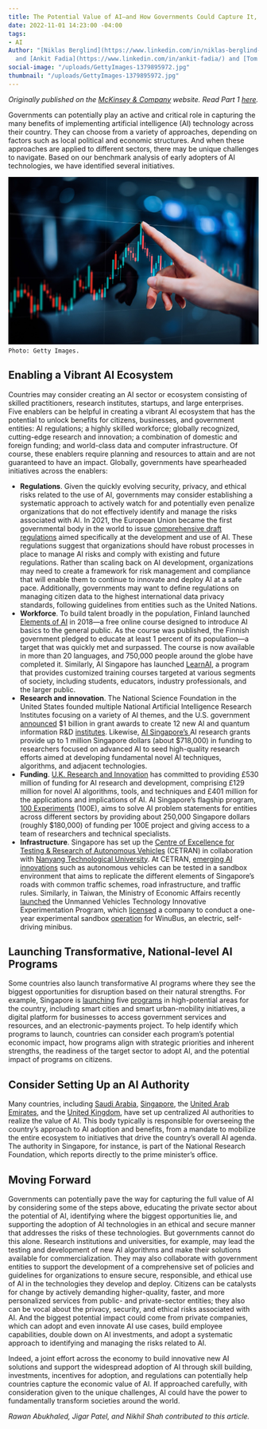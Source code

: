 ```yaml
---
title: The Potential Value of AI—and How Governments Could Capture It, Part 2
date: 2022-11-01 14:23:00 -04:00
tags:
- AI
Author: "[Niklas Berglind](https://www.linkedin.com/in/niklas-berglind-92571231/?originalSubdomain=se)
  and [Ankit Fadia](https://www.linkedin.com/in/ankit-fadia/) and [Tom Isherwood](https://www.mckinsey.com/our-people/tom-isherwood)"
social-image: "/uploads/GettyImages-1379895972.jpg"
thumbnail: "/uploads/GettyImages-1379895972.jpg"
---
```


*Originally published on the [McKinsey & Company](https://www.mckinsey.com/industries/public-and-social-sector/our-insights/the-potential-value-of-ai-and-how-governments-could-look-to-capture-it) website. Read Part 1 [here](https://dai-global-digital.com/the-potential-value-of-ai-and-how-governments-could-capture-it.html).*

<!--more-->

Governments can potentially play an active and critical role in capturing the many benefits of implementing artificial intelligence (AI) technology across their country. They can choose from a variety of approaches, depending on factors such as local political and economic structures. And when these approaches are applied to different sectors, there may be unique challenges to navigate. Based on our benchmark analysis of early adopters of AI technologies, we have identified several initiatives.

![GettyImages-1379895972-f79172.jpg](/uploads/GettyImages-1379895972-f79172.jpg)`Photo: Getty Images.`

## Enabling a Vibrant AI Ecosystem

Countries may consider creating an AI sector or ecosystem consisting of skilled practitioners, research institutes, startups, and large enterprises. Five enablers can be helpful in creating a vibrant AI ecosystem that has the potential to unlock benefits for citizens, businesses, and government entities: AI regulations; a highly skilled workforce; globally recognized, cutting-edge research and innovation; a combination of domestic and foreign funding; and world-class data and computer infrastructure. Of course, these enablers require planning and resources to attain and are not guaranteed to have an impact. Globally, governments have spearheaded initiatives across the enablers:

* **Regulations**. Given the quickly evolving security, privacy, and ethical risks related to the use of AI, governments may consider establishing a systematic approach to actively watch for and potentially even penalize organizations that do not effectively identify and manage the risks associated with AI. In 2021, the European Union became the first governmental body in the world to issue [comprehensive draft regulations](https://www.mckinsey.com/capabilities/quantumblack/our-insights/what-the-draft-european-union-ai-regulations-mean-for-business) aimed specifically at the development and use of AI. These regulations suggest that organizations should have robust processes in place to manage AI risks and comply with existing and future regulations. Rather than scaling back on AI development, organizations may need to create a framework for risk management and compliance that will enable them to continue to innovate and deploy AI at a safe pace. Additionally, governments may want to define regulations on managing citizen data to the highest international data privacy standards, following guidelines from entities such as the United Nations.
* **Workforce**. To build talent broadly in the population, Finland launched [Elements of AI](https://www.elementsofai.com/) in 2018—a free online course designed to introduce AI basics to the general public. As the course was published, the Finnish government pledged to educate at least 1 percent of its population—a target that was quickly met and surpassed. The course is now available in more than 20 languages, and 750,000 people around the globe have completed it. Similarly, AI Singapore has launched [LearnAI](https://learn.aisingapore.org/), a program that provides customized training courses targeted at various segments of society, including students, educators, industry professionals, and the larger public.
* **Research and innovation**. The National Science Foundation in the United States founded multiple National Artificial Intelligence Research Institutes focusing on a variety of AI themes, and the U.S. government [announced](https://trumpwhitehouse.archives.gov/articles/trump-administration-investing-1-billion-research-institutes-advance-industries-future/) $1 billion in grant awards to create 12 new AI and quantum information R&D [institutes](https://venturebeat.com/business/white-house-announces-creation-of-ai-and-quantum-research-institutes/). Likewise, [AI Singapore’s ](https://aisingapore.org/research/)AI research grants provide up to 1 million Singapore dollars (about $718,000) in funding to researchers focused on advanced AI to seed high-quality research efforts aimed at developing fundamental novel AI techniques, algorithms, and adjacent technologies.
* **Funding**. [U.K. Research and Innovation](https://www.ukri.org/wp-content/uploads/2021/02/UKRI-120221-TransformingOurWorldWithAI.pdf) has committed to providing £530 million of funding for AI research and development, comprising £129 million for novel AI algorithms, tools, and techniques and £401 million for the applications and implications of AI. AI Singapore’s flagship program, [100 Experiments](https://aisingapore.org/industryinnovation/100e/) (100E), aims to solve AI problem statements for entities across different sectors by providing about 250,000 Singapore dollars (roughly $180,000) of funding per 100E project and giving access to a team of researchers and technical specialists.
* **Infrastructure**. Singapore has set up the [Centre of Excellence for Testing & Research of Autonomous Vehicles](https://cetran.sg/organisation/) (CETRAN) in collaboration with [Nanyang Technological University](https://www.ntu.edu.sg/erian/research-capabilities/centre-of-excellence-for-testing-research-of-autonomous-vehicles-ntu). At CETRAN, [emerging AI innovations](https://techxplore.com/news/2019-12-mock-skyscrapers-simulated-singapore-self-driving.html) such as autonomous vehicles can be tested in a sandbox environment that aims to replicate the different elements of Singapore’s roads with common traffic schemes, road infrastructure, and traffic rules. Similarly, in Taiwan, the Ministry of Economic Affairs recently [launched](https://taiwantoday.tw/news.php?unit=6&post=181407#:~:text=Taiwan%27s%20first%20autonomous%20minibus%20begins%20operations%20in%20Changhua,-July%2016%2C%202020&text=Taiwan%27s%20first%20indigenously%20developed%20self,the%20country%27s%20smart%20transportation%20sector.) the Unmanned Vehicles Technology Innovative Experimentation Program, which [licensed](https://law.moj.gov.tw/ENG/LawClass/LawAll.aspx?pcode=J0030147) a company to conduct a one-year experimental sandbox [operation](https://www.intelligenttransport.com/transport-news/114324/winbus-taiwan/) for WinuBus, an electric, self-driving minibus.

## Launching Transformative, National-level AI Programs

Some countries also launch transformative AI programs where they see the biggest opportunities for disruption based on their natural strengths. For example, Singapore is [launching](https://www.smartnation.gov.sg/files/publications/national-ai-strategy.pdf) five [programs](https://www.smartnation.gov.sg/initiatives/strategic-national-projects) in high-potential areas for the country, including smart cities and smart urban-mobility initiatives, a digital platform for businesses to access government services and resources, and an electronic-payments project. To help identify which programs to launch, countries can consider each program’s potential economic impact, how programs align with strategic priorities and inherent strengths, the readiness of the target sector to adopt AI, and the potential impact of programs on citizens.

## Consider Setting Up an AI Authority

Many countries, including [Saudi Arabia](https://sdaia.gov.sa/?Lang=en&page=SectionKnowledgePublications), [Singapore](https://aisingapore.org/), the [United Arab Emirates](https://ai.gov.ae/ai_council/), and the [United Kingdom](https://www.gov.uk/government/organisations/office-for-artificial-intelligence), have set up centralized AI authorities to realize the value of AI. This body typically is responsible for overseeing the country’s approach to AI adoption and benefits, from a mandate to mobilize the entire ecosystem to initiatives that drive the country’s overall AI agenda. The authority in Singapore, for instance, is part of the National Research Foundation, which reports directly to the prime minister’s office. 

## Moving Forward

Governments can potentially pave the way for capturing the full value of AI by considering some of the steps above, educating the private sector about the potential of AI, identifying where the biggest opportunities lie, and supporting the adoption of AI technologies in an ethical and secure manner that addresses the risks of these technologies. But governments cannot do this alone. Research institutions and universities, for example, may lead the testing and development of new AI algorithms and make their solutions available for commercialization. They may also collaborate with government entities to support the development of a comprehensive set of policies and guidelines for organizations to ensure secure, responsible, and ethical use of AI in the technologies they develop and deploy. Citizens can be catalysts for change by actively demanding higher-quality, faster, and more personalized services from public- and private-sector entities; they also can be vocal about the privacy, security, and ethical risks associated with AI. And the biggest potential impact could come from private companies, which can adopt and even innovate AI use cases, build employee capabilities, double down on AI investments, and adopt a systematic approach to identifying and managing the risks related to AI.

Indeed, a joint effort across the economy to build innovative new AI solutions and support the widespread adoption of AI through skill building, investments, incentives for adoption, and regulations can potentially help countries capture the economic value of AI. If approached carefully, with consideration given to the unique challenges, AI could have the power to fundamentally transform societies around the world.

*Rawan Abukhaled, Jigar Patel, and Nikhil Shah contributed to this article.* 